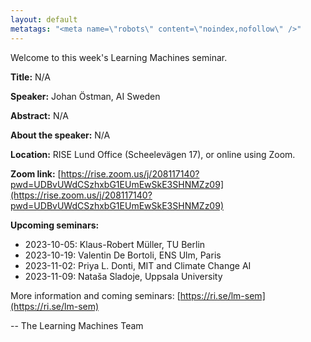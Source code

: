 ```yaml
---
layout: default
metatags: "<meta name=\"robots\" content=\"noindex,nofollow\" />"
---
```

Welcome to this week's Learning Machines seminar.

**Title:** N/A

**Speaker:** Johan Östman, AI Sweden

**Abstract:** N/A

**About the speaker:** N/A

**Location:** RISE Lund Office (Scheelevägen 17), or online using Zoom.

**Zoom link:** [https://rise.zoom.us/j/208117140?pwd=UDBvUWdCSzhxbG1EUmEwSkE3SHNMZz09](https://rise.zoom.us/j/208117140?pwd=UDBvUWdCSzhxbG1EUmEwSkE3SHNMZz09)

**Upcoming seminars:**

* 2023-10-05: Klaus-Robert Müller, TU Berlin
* 2023-10-19: Valentin De Bortoli, ENS Ulm, Paris
* 2023-11-02: Priya L. Donti, MIT and Climate Change AI
* 2023-11-09: Nataša Sladoje, Uppsala University

More information and coming seminars: [https://ri.se/lm-sem](https://ri.se/lm-sem)

-- The Learning Machines Team


